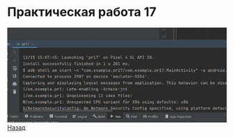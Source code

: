 #  Практическая работа 17 
![ ](https://github.com/caidzitcu/mdc0103/blob/master/pr17/1.gif) <br>
[Назад](https://github.com/caidzitcu/mdc0103/blob/master/readme.md)